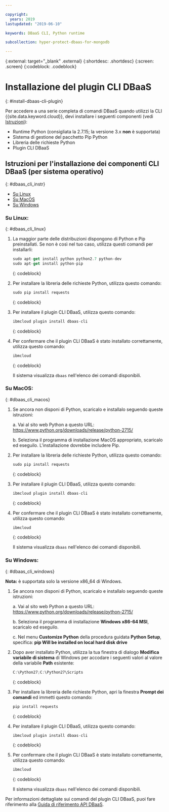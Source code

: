 ```yaml
---

copyright:
  years: 2019
lastupdated: "2019-06-10"

keywords: DBaaS CLI, Python runtime

subcollection: hyper-protect-dbaas-for-mongodb

---
```


{:external: target="_blank" .external}
{:shortdesc: .shortdesc}
{:screen: .screen}
{:codeblock: .codeblock}


# Installazione del plugin CLI DBaaS
{: #install-dbaas-cli-plugin}

Per accedere a una serie completa di comandi DBaaS quando utilizzi
la CLI {{site.data.keyword.cloud}}, devi installare i seguenti componenti
(vedi [Istruzioni](#dbaas_cli_instr)):

- Runtime Python (consigliata la 2.7.15; la versione 3.x **non** è supportata)
- Sistema di gestione del pacchetto Pip Python
- Libreria delle richieste Python
- Plugin CLI DBaaS

## Istruzioni per l'installazione dei componenti CLI DBaaS (per sistema operativo)
{: #dbaas_cli_instr}

- [Su Linux](#dbaas_cli_linux)
- [Su MacOS](#dbaas_cli_macos)
- [Su Windows ](#dbaas_cli_windows)

### Su Linux:
{: #dbaas_cli_linux}

1. La maggior parte delle distribuzioni dispongono di Python e Pip preinstallati. Se non è così nel tuo caso, utilizza questi comandi per installarli:

   ```javascript
   sudo apt-get install python python2.7 python-dev
   sudo apt-get install python-pip
   ```
   {: codeblock}

2. Per installare la libreria delle richieste Python, utilizza questo comando:

   ```javascript
   sudo pip install requests
   ```
   {: codeblock}

3. Per installare il plugin CLI DBaaS, utilizza questo comando:

   ```javascript
   ibmcloud plugin install dbaas-cli
   ```
   {: codeblock}

4. Per confermare che il plugin CLI DBaaS è stato installato correttamente, utilizza questo comando:

   ```javascript
   ibmcloud
   ```
   {: codeblock}

   Il sistema visualizza `dbaas` nell'elenco dei comandi disponibili.

### Su MacOS:
{: #dbaas_cli_macos}

1. Se ancora non disponi di Python, scaricalo e installalo seguendo queste istruzioni:

    a. Vai al sito web Python a questo URL: https://www.python.org/downloads/release/python-2715/

    b. Seleziona il programma di installazione MacOS appropriato, scaricalo ed eseguilo. L'installazione dovrebbe includere Pip.

2. Per installare la libreria delle richieste Python, utilizza questo comando:

   ```javascript
   sudo pip install requests
   ```
   {: codeblock}

3. Per installare il plugin CLI DBaaS, utilizza questo comando:

   ```javascript
   ibmcloud plugin install dbaas-cli
   ```
   {: codeblock}

4. Per confermare che il plugin CLI DBaaS è stato installato correttamente, utilizza questo comando:

   ```javascript
   ibmcloud
   ```
   {: codeblock}

   Il sistema visualizza `dbaas` nell'elenco dei comandi disponibili.

### Su Windows:
{: #dbaas_cli_windows}

**Nota:** è supportata solo la versione x86_64 di Windows.

1. Se ancora non disponi di Python, scaricalo e installalo seguendo queste istruzioni:

    a. Vai al sito web Python a questo URL: https://www.python.org/downloads/release/python-2715/

    b. Seleziona il programma di installazione **Windows x86-64 MSI**, scaricalo ed eseguilo.

    c. Nel menu **Customize Python** della procedura guidata **Python Setup**, specifica: **pip Will be installed on local hard disk drive**

2. Dopo aver installato Python, utilizza la tua finestra di dialogo **Modifica variabile di sistema** di Windows
   per accodare i seguenti valori al valore della variabile **Path** esistente:

   ```javascript
   C:\Python27;C:\Python27\Scripts
   ```
   {: codeblock}

3. Per installare la libreria delle richieste Python, apri la finestra **Prompt dei comandi** ed immetti questo comando:

   ```javascript
   pip install requests
   ```
   {: codeblock}

4. Per installare il plugin CLI DBaaS, utilizza questo comando:

   ```javascript
   ibmcloud plugin install dbaas-cli
   ```
   {: codeblock}

5. Per confermare che il plugin CLI DBaaS è stato installato correttamente, utilizza questo comando:

   ```javascript
   ibmcloud
   ```
   {: codeblock}

   Il sistema visualizza `dbaas` nell'elenco dei comandi disponibili.

Per informazioni dettagliate sui comandi del plugin CLI DBaaS, puoi fare riferimento alla [Guida di riferimento API DBaaS](/docs/services/hyper-protect-dbaas-for-mongodb?topic=hyper-protect-dbaas-for-mongodb-dbaas_cli_plugin).
